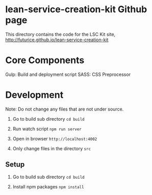 # lean-service-creation-kit Github page

This directory contains the code for the LSC Kit site, http://futurice.github.io/lean-service-creation-kit

# Core Components

Gulp: Build and deployment script
SASS: CSS Preprocessor

# Development

Note: Do not change any files that are not under source.

1. Go to build sub directory `cd build`

2. Run watch script `npm run server`

3. Open in browser `http://localhost:4002`

4. Only change files in the directory `src`

## Setup

1. Go to build sub directory `cd build`

2. Install npm packages `npm install`
